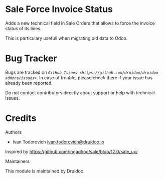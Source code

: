 
Sale Force Invoice Status
=========================

Adds a new technical field in Sale Orders that allows to force the invoice
status of its lines.

This is particulary usefull when migrating old data to Odoo.


Bug Tracker
===========

Bugs are tracked on _`GitHub Issues <https://github.com/druidoo/druidoo-addons/issues>`_.
In case of trouble, please check there if your issue has already been reported.

Do not contact contributors directly about support or help with technical issues.

Credits
=======

Authors

* Ivan Todorovich <ivan.todorovich@druidoo.io>

Inspired by https://github.com/ingadhoc/sale/blob/12.0/sale_ux/

Maintainers

This module is maintained by Druidoo.
